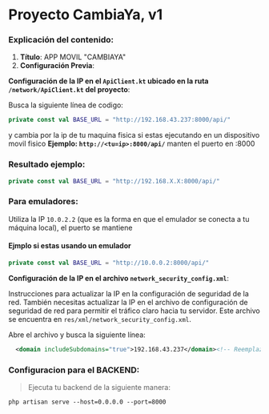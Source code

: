 # Proyecto CambiaYa, v1

### Explicación del contenido:

1. **Título**: APP MOVIL "CAMBIAYA"
2. **Configuración Previa**:

**Configuración de la IP en el `ApiClient.kt` ubicado en la ruta `/network/ApiClient.kt` del proyecto**: 

Busca la siguiente línea de codigo:

```kotlin
private const val BASE_URL = "http://192.168.43.237:8000/api/"
```
   
y cambia por la ip de tu maquina fisica si estas ejecutando en un dispositivo movil fisico
**Ejemplo:  `http://<tu=ip>:8000/api/`**
manten el puerto en :8000

### Resultado ejemplo: 

```kotlin
private const val BASE_URL = "http://192.168.X.X:8000/api/"
```
### Para emuladores:

Utiliza la IP `10.0.2.2` (que es la forma en que el emulador se conecta a tu máquina local), el puerto se mantiene

#### Ejmplo si estas usando un emulador
```kotlin
private const val BASE_URL = "http://10.0.0.2:8000/api/"
```

**Configuración de la IP en el archivo `network_security_config.xml`**:

Instrucciones para actualizar la IP en la configuración de seguridad de la red.
También necesitas actualizar la IP en el archivo de configuración de seguridad de red para permitir el tráfico claro hacia tu servidor. 
Este archivo se encuentra en `res/xml/network_security_config.xml`.

Abre el archivo y busca la siguiente línea:
```xml
  <domain includeSubdomains="true">192.168.43.237</domain><!-- Reemplaza con la IP de tu maquina fisica -->
```

### Configuracion para el BACKEND:

> Ejecuta tu backend de la siguiente manera:

```shell
php artisan serve --host=0.0.0.0 --port=8000
```


